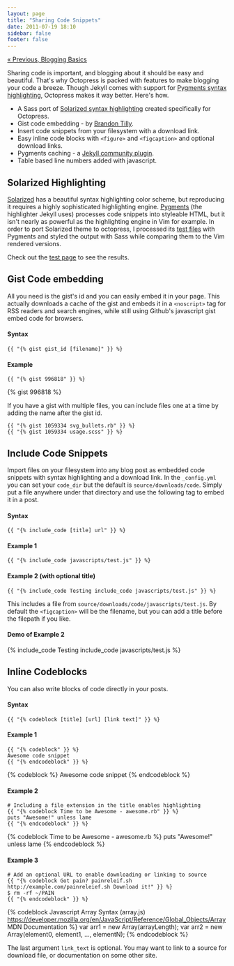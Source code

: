 ```yaml
---
layout: page
title: "Sharing Code Snippets"
date: 2011-07-19 18:10
sidebar: false
footer: false
---
```

[&laquo; Previous, Blogging Basics](/docs/blogging)

Sharing code is important, and blogging about it should be easy and beautiful.
That's why Octopress is packed with features to make blogging your code a breeze.
Though Jekyll comes with support for [Pygments syntax highlighting](http://pygments.org),
Octopress makes it way better. Here's how.

- A Sass port of [Solarized syntax highlighting](http://ethanschoonover.com/solarized) created specifically for Octopress.
- Gist code embedding - by [Brandon Tilly](https://gist.github.com/1027674).
- Insert code snippets from your filesystem with a download link.
- Easy inline code blocks with `<figure>` and `<figcaption>` and optional download links.
- Pygments caching - a [Jekyll community plugin](https://github.com/rsim/blog.rayapps.com/blob/master/_plugins/pygments_cache_patch.rb).
- Table based line numbers added with javascript.

## Solarized Highlighting

[Solarized](http://ethanschoonover.com/solarized) has a beautiful syntax highlighting color scheme, but reproducing it requires a highly sophisticated highlighting engine.
[Pygments](http://pygments.org) (the highlighter Jekyll uses) processes code snippets into styleable HTML, but it isn't nearly as powerful as the highlighting engine in Vim for example.
In order to port Solarized theme to octopress, I processed its [test files](https://github.com/altercation/solarized/tree/master/utils/tests) with Pygments and styled the output with Sass while comparing
them to the Vim rendered versions.

Check out the [test page](/docs/blogging/code/test) to see the results.

## Gist Code embedding
All you need is the gist's id and you can easily embed it in your page. This actually downloads a cache of the gist and embeds it in a `<noscript>` tag for RSS
readers and search engines, while still using Github's javascript gist embed code for browsers.

#### Syntax

    {{ "{% gist gist_id [filename]" }} %}

#### Example

    {{ "{% gist 996818" }} %}

{% gist 996818 %}

If you have a gist with multiple files, you can include files one at a time by adding the name after the gist id.

    {{ "{% gist 1059334 svg_bullets.rb" }} %}
    {{ "{% gist 1059334 usage.scss" }} %}

## Include Code Snippets
Import files on your filesystem into any blog post as embedded code snippets with syntax highlighting and a download link.
In the `_config.yml` you can set your `code_dir` but the default is `source/downloads/code`. Simply put a file anywhere under that directory and
use the following tag to embed it in a post.

#### Syntax

    {{ "{% include_code [title] url" }} %}

#### Example 1

    {{ "{% include_code javascripts/test.js" }} %}

#### Example 2 (with optional title)

    {{ "{% include_code Testing include_code javascripts/test.js" }} %}

This includes a file from `source/downloads/code/javascripts/test.js`. By default the `<figcaption>` will be the filename, but you can add a title before the filepath if you like.

#### Demo of Example 2

{% include_code Testing include_code javascripts/test.js %}

## Inline Codeblocks
You can also write blocks of code directly in your posts.

#### Syntax

    {{ "{% codeblock [title] [url] [link text]" }} %}

#### Example 1

    {{ "{% codeblock" }} %}
    Awesome code snippet
    {{ "{% endcodeblock" }} %}

{% codeblock %}
Awesome code snippet
{% endcodeblock %}

#### Example 2

    # Including a file extension in the title enables highlighting
    {{ "{% codeblock Time to be Awesome - awesome.rb" }} %}
    puts "Awesome!" unless lame
    {{ "{% endcodeblock" }} %}

{% codeblock Time to be Awesome - awesome.rb %}
puts "Awesome!" unless lame
{% endcodeblock %}

#### Example 3

    # Add an optional URL to enable downloading or linking to source
    {{ "{% codeblock Got pain? painreleif.sh http://example.com/painreleief.sh Download it!" }} %}
    $ rm -rf ~/PAIN
    {{ "{% endcodeblock" }} %}

{% codeblock Javascript Array Syntax (array.js) https://developer.mozilla.org/en/JavaScript/Reference/Global_Objects/Array MDN Documentation %}
var arr1 = new Array(arrayLength);
var arr2 = new Array(element0, element1, ..., elementN);
{% endcodeblock %}

The last argument `link_text` is optional. You may want to link to a source for download file, or documentation on some other site.
